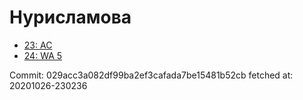 # Нурисламова
- [23: AC](23.md)
- [24: WA 5](24.md)

Commit: 029acc3a082df99ba2ef3cafada7be15481b52cb
 fetched at: 20201026-230236
